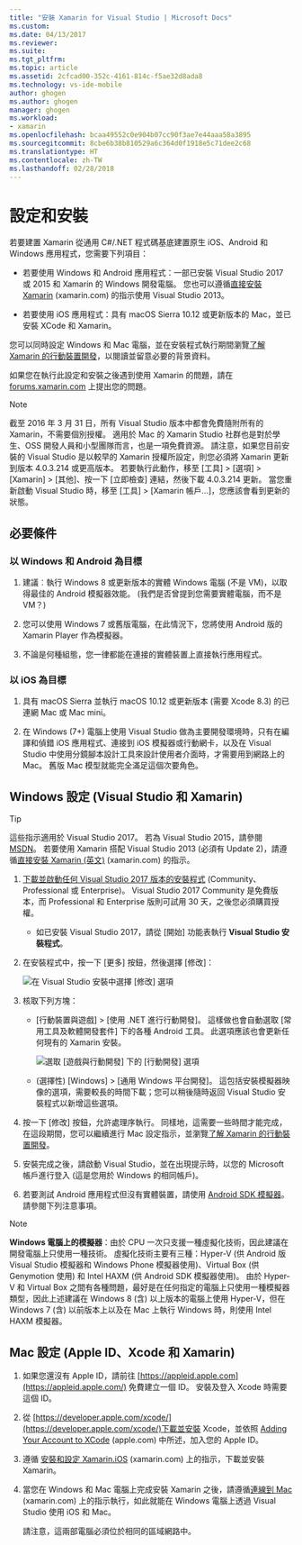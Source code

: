 ```yaml
---
title: "安裝 Xamarin for Visual Studio | Microsoft Docs"
ms.custom: 
ms.date: 04/13/2017
ms.reviewer: 
ms.suite: 
ms.tgt_pltfrm: 
ms.topic: article
ms.assetid: 2cfcad00-352c-4161-814c-f5ae32d8ada8
ms.technology: vs-ide-mobile
author: ghogen
ms.author: ghogen
manager: ghogen
ms.workload:
- xamarin
ms.openlocfilehash: bcaa49552c0e904b07cc90f3ae7e44aaa58a3895
ms.sourcegitcommit: 8cbe6b38b810529a6c364d0f1918e5c71dee2c68
ms.translationtype: HT
ms.contentlocale: zh-TW
ms.lasthandoff: 02/28/2018
---
```

# <a name="setup-and-install"></a>設定和安裝

若要建置 Xamarin 從通用 C#/.NET 程式碼基底建置原生 iOS、Android 和 Windows 應用程式，您需要下列項目：

-   若要使用 Windows 和 Android 應用程式：一部已安裝 Visual Studio 2017 或 2015 和 Xamarin 的 Windows 開發電腦。 您也可以遵循[直接安裝 Xamarin](https://developer.xamarin.com/guides/cross-platform/getting_started/requirements/#install) (xamarin.com) 的指示使用 Visual Studio 2013。

-   若要使用 iOS 應用程式：具有 macOS Sierra 10.12 或更新版本的 Mac，並已安裝 XCode 和 Xamarin。

 您可以同時設定 Windows 和 Mac 電腦，並在安裝程式執行期間瀏覽[了解 Xamarin 的行動裝置開發](../cross-platform/learn-about-mobile-development-with-xamarin.md)，以閱讀並留意必要的背景資料。

如果您在執行此設定和安裝之後遇到使用 Xamarin 的問題，請在 [forums.xamarin.com](http://forums.xamarin.com/) 上提出您的問題。

> [!NOTE]
> 截至 2016 年 3 月 31 日，所有 Visual Studio 版本中都會免費隨附所有的 Xamarin，不需要個別授權。 適用於 Mac 的 Xamarin Studio 社群也是對於學生、OSS 開發人員和小型團隊而言，也是一項免費資源。 請注意，如果您目前安裝的 Visual Studio 是以較早的 Xamarin 授權所設定，則您必須將 Xamarin 更新到版本 4.0.3.214 或更高版本。 若要執行此動作，移至 [工具] > [選項] > [Xamarin] > [其他]、按一下 [立即檢查] 連結，然後下載 4.0.3.214 更新。 當您重新啟動 Visual Studio 時，移至 [工具] > [Xamarin 帳戶...]，您應該會看到更新的狀態。

##  <a name="prereq"></a> 必要條件

###  <a name="for-targeting-windows-and-android"></a>以 Windows 和 Android 為目標

1.  建議︰執行 Windows 8 或更新版本的實體 Windows 電腦 (不是 VM)，以取得最佳的 Android 模擬器效能。 (我們是否曾提到您需要實體電腦，而不是 VM？)

2.  您可以使用 Windows 7 或舊版電腦，在此情況下，您將使用 Android 版的 Xamarin Player 作為模擬器。

3. 不論是何種組態，您一律都能在連接的實體裝置上直接執行應用程式。

### <a name="for-targeting-ios"></a>以 iOS 為目標

1.  具有 macOS Sierra 並執行 macOS 10.12 或更新版本 (需要 Xcode 8.3) 的已連網 Mac 或 Mac mini。

2.  在 Windows (7+) 電腦上使用 Visual Studio 做為主要開發環境時，只有在編譯和偵錯 iOS 應用程式、連接到 iOS 模擬器或行動網卡，以及在 Visual Studio 中使用分鏡腳本設計工具來設計使用者介面時，才需要用到網路上的 Mac。 舊版 Mac 模型就能完全滿足這個次要角色。

##  <a name="windows"></a> Windows 設定 (Visual Studio 和 Xamarin)

> [!TIP]
> 這些指示適用於 Visual Studio 2017。 若為 Visual Studio 2015，請參閱 [MSDN](setup-and-install.md)。 若要使用 Xamarin 搭配 Visual Studio 2013 (必須有 Update 2)，請遵循[直接安裝 Xamarin (英文)](https://developer.xamarin.com/guides/cross-platform/getting_started/requirements/#install) (xamarin.com) 的指示。

1.  [下載並啟動任何 Visual Studio 2017 版本的安裝程式](https://www.visualstudio.com/downloads/) (Community、Professional 或 Enterprise)。 Visual Studio 2017 Community 是免費版本，而 Professional 和 Enterprise 版則可試用 30 天，之後您必須購買授權。

    - 如已安裝 Visual Studio 2017，請從 [開始] 功能表執行 **Visual Studio 安裝程式**。

2.  在安裝程式中，按一下 [更多] 按鈕，然後選擇 [修改]：

    ![在 Visual Studio 安裝中選擇 [修改] 選項](../cross-platform/media/cross-plat-xamarin-setup-1a.png "跨平台 Xamarin 設定 1")

3.  核取下列方塊：

    - [行動裝置與遊戲] > [使用 .NET 進行行動開發]。 這樣做也會自動選取 [常用工具及軟體開發套件] 下的各種 Android 工具。 此選項應該也會更新任何現有的 Xamarin 安裝。

        ![選取 [遊戲與行動開發] 下的 [行動開發] 選項](../cross-platform/media/cross-plat-xamarin-setup-2a.png "跨平台 Xamarin 設定 2")

    - (選擇性) [Windows] > [通用 Windows 平台開發]。 這包括安裝模擬器映像的選項，需要較長的時間下載；您可以稍後隨時返回 Visual Studio 安裝程式以新增這些選項。

4.  按一下 [修改] 按鈕，允許處理序執行。 同樣地，這需要一些時間才能完成，在這段期間，您可以繼續進行 Mac 設定指示，並瀏覽[了解 Xamarin 的行動裝置開發](../cross-platform/learn-about-mobile-development-with-xamarin.md)。

5.  安裝完成之後，請啟動 Visual Studio，並在出現提示時，以您的 Microsoft 帳戶進行登入 (這是您用於 Windows 的相同帳戶)。

6.  若要測試 Android 應用程式但沒有實體裝置，請使用 [Android SDK 模擬器](https://developer.xamarin.com/guides/android/deployment,_testing,_and_metrics/debug-on-emulator/android-sdk-emulator/)。 請參閱下列注意事項。

> [!NOTE]
> **Windows 電腦上的模擬器**：由於 CPU 一次只支援一種虛擬化技術，因此建議在開發電腦上只使用一種技術。 虛擬化技術主要有三種：Hyper-V (供 Android 版 Visual Studio 模擬器和 Windows Phone 模擬器使用)、Virtual Box (供 Genymotion 使用) 和 Intel HAXM (供 Android SDK 模擬器使用)。 由於 Hyper-V 和 Virtual Box 之間有各種問題，最好是在任何指定的電腦上只使用一種模擬器類型，因此上述建議在 Windows 8 (含) 以上版本的電腦上使用 Hyper-V，但在 Windows 7 (含) 以前版本上以及在 Mac 上執行 Windows 時，則使用 Intel HAXM 模擬器。

##  <a name="mac"></a> Mac 設定 (Apple ID、Xcode 和 Xamarin)

1.  如果您還沒有 Apple ID，請前往 [https://appleid.apple.com](https://appleid.apple.com/) 免費建立一個 ID。 安裝及登入 Xcode 時需要這個 ID。

2.  從  [https://developer.apple.com/xcode/](https://developer.apple.com/xcode/)下載並安裝 Xcode，並依照 [Adding Your Account to XCode](https://developer.apple.com/library/content/documentation/IDEs/Conceptual/AppStoreDistributionTutorial/AddingYourAccounttoXcode/AddingYourAccounttoXcode.html#//apple_ref/doc/uid/TP40013839-CH40-SW1) (apple.com) 中所述，加入您的 Apple ID。

3.  遵循 [安裝和設定 Xamarin.iOS](http://developer.xamarin.com/guides/ios/getting_started/installation/mac/) (xamarin.com) 上的指示，下載並安裝 Xamarin。

4.  當您在 Windows 和 Mac 電腦上完成安裝 Xamarin 之後，請遵循[連線到 Mac](http://developer.xamarin.com/guides/ios/getting_started/installation/windows/xamarin-mac-agent/) (xamarin.com) 上的指示執行，如此就能在 Windows 電腦上透過 Visual Studio 使用 iOS 和 Mac。

    請注意，這兩部電腦必須位於相同的區域網路中。